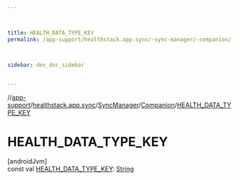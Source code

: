 ```yaml
---



title: HEALTH_DATA_TYPE_KEY
permalink: /app-support/healthstack.app.sync/-sync-manager/-companion/-h-e-a-l-t-h_-d-a-t-a_-t-y-p-e_-k-e-y.html



sidebar: dev_doc_sidebar


---
```




//[app-support](/app-support.html)/[healthstack.app.sync](../../index.html)/[SyncManager](../index.html)/[Companion](index.html)/[HEALTH_DATA_TYPE_KEY](-h-e-a-l-t-h_-d-a-t-a_-t-y-p-e_-k-e-y.html)



# HEALTH_DATA_TYPE_KEY



[androidJvm]\
const val [HEALTH_DATA_TYPE_KEY](-h-e-a-l-t-h_-d-a-t-a_-t-y-p-e_-k-e-y.html): [String](https://kotlinlang.org/api/latest/jvm/stdlib/kotlin/-string/index.html)






